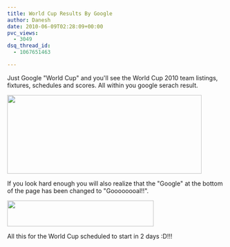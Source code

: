 ```yaml
---
title: World Cup Results By Google
author: Danesh
date: 2010-06-09T02:28:09+00:00
pvc_views:
  - 3049
dsq_thread_id:
  - 1067651463

---
```

Just Google "World Cup" and you'll see the World Cup 2010 team listings, fixtures, schedules and scores. All within you google serach result.

<img loading="lazy" class="alignnone size-medium wp-image-2172" title="wordcup-google-1" src="/wp-content/uploads/2010/06/wordcup-google-1-450x182.png" alt="" width="450" height="182" srcset="/wp-content/uploads/2010/06/wordcup-google-1-450x182.png 450w, /wp-content/uploads/2010/06/wordcup-google-1.png 712w" sizes="(max-width: 450px) 100vw, 450px" /> 

If you look hard enough you will also realize that the "Google" at the bottom of the page has been changed to "Goooooooal!!".

<img loading="lazy" class="alignnone size-full wp-image-2173" title="wordcup-google-2" src="/wp-content/uploads/2010/06/wordcup-google-2.png" alt="" width="339" height="60" /> 

All this for the World Cup scheduled to start in 2 days :D!!!